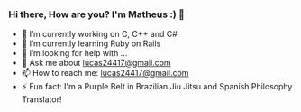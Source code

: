 ### Hi there, How are you? I'm Matheus :) 👋

- 🔭 I’m currently working on C, C++ and C#
- 🌱 I’m currently learning Ruby on Rails
- 🤔 I’m looking for help with ...
- 💬 Ask me about lucas24417@gmail.com
- 📫 How to reach me: lucas24417@gmail.com
- ⚡ Fun fact: I'm a Purple Belt in Brazilian Jiu Jitsu and Spanish Philosophy Translator!

<!--
**matthaiosalves/matthaiosalves** is a ✨ _special_ ✨ repository because its `README.md` (this file) appears on your GitHub profile.

Here are some ideas to get you started:

- 🔭 I’m currently working on C, C++ and C#
- 🌱 I’m currently learning Ruby on Rails
- 🤔 I’m looking for help with ...
- 💬 Ask me about lucas24417@gmail.com
- 📫 How to reach me: lucas24417@gmail.com
- ⚡ Fun fact: I'm a Purple Belt in Brazilian Jiu Jitsu and Spanish Philosophy Translator!

